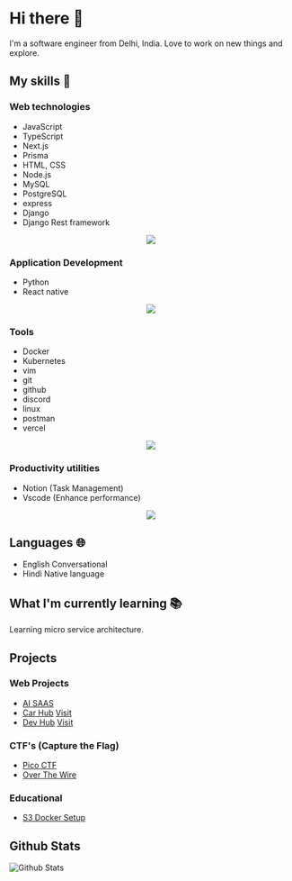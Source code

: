 # Hi there 👋
I'm a software engineer from Delhi, India. Love to work on new things and explore.

## My skills 📜
### Web technologies
 * JavaScript
* TypeScript
* Next.js
* Prisma
* HTML, CSS
* Node.js
* MySQL
* PostgreSQL
* express
* Django
* Django Rest framework

<p align="center">
  <a href="https://skillicons.dev">
    <img src="https://skillicons.dev/icons?i=javascript,react,nextjs,html,css,typescript,prisma,nodejs,mysql,postgresql,express,django," />
  </a>
</p>

### Application Development
  * Python
  * React native

<p align="center">
  <a href="https://skillicons.dev">
    <img src="https://skillicons.dev/icons?i=python,react" />
  </a>
</p>

### Tools
* Docker
* Kubernetes
* vim
* git
* github
* discord
* linux
* postman
* vercel

<p align="center">
  <a href="https://skillicons.dev">
    <img src="https://skillicons.dev/icons?i=docker,kubernetes,vim,git,github,discord,linux,postman,vercel" />
  </a>
</p>

### Productivity utilities
* Notion (Task Management)
* Vscode (Enhance performance)

<p align="center">
  <a href="https://skillicons.dev">
    <img src="https://skillicons.dev/icons?i=vscode" />
  </a>
</p>

## Languages 🌐
* English   Conversational
* Hindi 	Native language


## What I'm currently learning 📚
Learning micro service architecture.

## Projects

### Web Projects
* [AI SAAS](https://github.com/Itskmishra/A.I-SAAS-Web-App) 
* [Car Hub](https://github.com/Itskmishra/Car_hub)  [Visit](https://car-hub-ten-sigma.vercel.app)
* [Dev Hub](https://github.com/Itskmishra/TheDev-Hub-Lading-Website) [Visit](https://the-dev-hub-lading-website.vercel.app/)

### CTF's (Capture the Flag)
* [Pico CTF](https://github.com/Itskmishra/PicoCTF)
* [Over The Wire](https://github.com/Itskmishra/OvertheWire_Walkthrough)

### Educational
* [S3 Docker Setup](https://github.com/Itskmishra/S3-Docker-Setup)


## Github Stats
![Github Stats](https://github-readme-stats.vercel.app/api?username=Itskmishra&show_icons=true&theme=dark)


